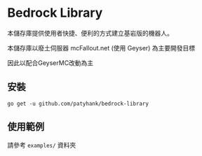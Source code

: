 # Bedrock Library

本儲存庫提供使用者快捷、便利的方式建立基岩版的機器人。

本儲存庫以廢土伺服器 mcFallout.net (使用 Geyser) 為主要開發目標

因此以配合GeyserMC改動為主

## 安裝

```shell
go get -u github.com/patyhank/bedrock-library
```

## 使用範例

請參考 `examples/` 資料夾